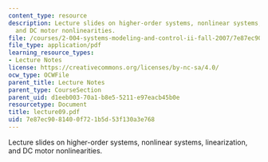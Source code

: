 ```yaml
---
content_type: resource
description: Lecture slides on higher-order systems, nonlinear systems, linearization,
  and DC motor nonlinearities.
file: /courses/2-004-systems-modeling-and-control-ii-fall-2007/7e87ec9081400f721b5d53f130a3e768_lecture09.pdf
file_type: application/pdf
learning_resource_types:
- Lecture Notes
license: https://creativecommons.org/licenses/by-nc-sa/4.0/
ocw_type: OCWFile
parent_title: Lecture Notes
parent_type: CourseSection
parent_uid: d1eeb003-70a1-b8e5-5211-e97eacb45b0e
resourcetype: Document
title: lecture09.pdf
uid: 7e87ec90-8140-0f72-1b5d-53f130a3e768
---
```

Lecture slides on higher-order systems, nonlinear systems, linearization, and DC motor nonlinearities.